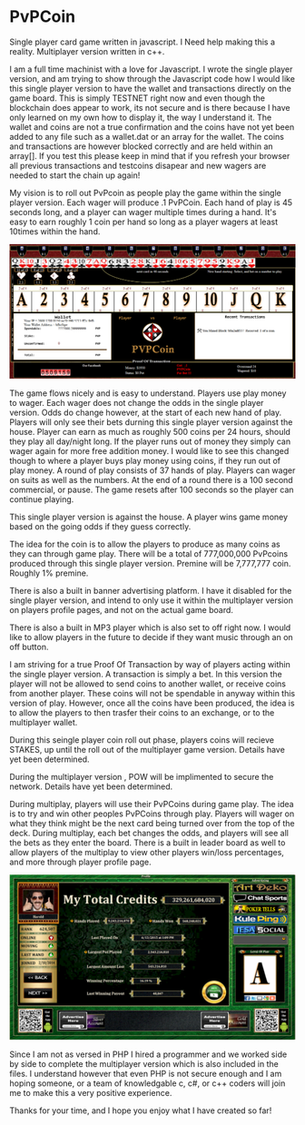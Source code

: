 # PvPCoin
Single player card game written in javascript. I Need help making this a reality. Multiplayer version written in c++. 

I am a full time machinist with a love for Javascript. I wrote the single player version, and am trying to show through the
Javascript code how I would like this single player version to have the wallet and transactions directly on the game board.
This is simply TESTNET right now and even though the blockchain does appear to work, its not secure and is there because
I have only learned on my own how to display it, the way I understand it. The wallet and coins are not a true confirmation and the coins have not yet been added to any file such as a wallet.dat or an array for the wallet. The coins and transactions are however blocked correctly and are held within an array[]. If you test this please keep in mind that if you refresh your browser all previous transactions and testcoins disapear and new wagers are needed to start the chain up again!

My vision is to roll out PvPcoin as people play the game within the single player version. Each wager will produce .1 PvPCoin. Each hand of play is 45 seconds long, and  a player can wager multiple times during a hand. It's easy to earn roughly 1 coin per hand so long as a player wagers at least 10times within the hand. 

<img src="/images/preview.png" />

The game flows nicely and is easy to understand.
Players use play money to wager. Each wager does not change the odds in the single player version. Odds do change however, at the start of each new hand of play.
Players will only see their bets durning this single player version against the house.
Player can earn as much as roughly 500 coins per 24 hours, should they play all day/night long.
If the player runs out of money they simply can wager again for more free addition money. I would like to see this changed though to where a player buys play money using coins, if they run out of play money.
A round of play consists of 37 hands of play. Players can wager on suits as well as the numbers. At the end of a round there is a 100 second commercial, or pause. The game resets after 100 seconds so the player can continue playing.

This single player version is against the house. A player wins game money based on the going odds if they guess correctly.

The idea for the coin is to allow the players to produce as many coins as they can through game play. There will be a total of
777,000,000 PvPcoins produced through this single player version. Premine will be 7,777,777 coin. Roughly 1% premine.

There is also a built in banner advertising platform. I have it disabled for the single player version, and intend to only use
it within the multiplayer version on players profile pages, and not on the actual game board.

There is also a built in MP3 player which is also set to off right now. I would like to allow players in the future to decide
if they want music through an on off button.

I am striving for a true Proof Of Transaction by way of players acting within the single player version.
A transaction is simply a bet. In this version the player will not be allowed to send coins to another wallet, or receive
coins from another player. These coins will not be spendable in anyway within this version of play. However, once all the coins
have been produced, the idea is to allow the players to then trasfer their coins to an exchange, or to the multiplayer wallet.

During this seingle player coin roll out phase, players coins will recieve STAKES, up until the roll out of the multiplayer
game version. Details have yet been determined.

During the multiplayer version , POW will be implimented to secure the network. Details have yet been determined.

During multiplay, players will use their PvPCoins during game play. The idea is to try and win other peoples PvPCoins through
play. Players will wager on what they think might be the next card being turned over from the top of the deck. During
multiplay, each bet changes the odds, and players will see all the bets as they enter the board. There is a built in leader board as well to allow players of the multiplay to view other players win/loss percentages, and more through player profile page.

<img src="/multiplay//images/profilepage.png" />

Since I am not as versed in PHP I hired a programmer and we worked side by side to complete the multiplayer version which is also included in the files. I understand however that even PHP is not secure enough and I am hoping someone, or a team of knowledgable c, c#, or c++ coders will join me to make this a very positive experience.

Thanks for your time, and I hope you enjoy what I have created so far!
